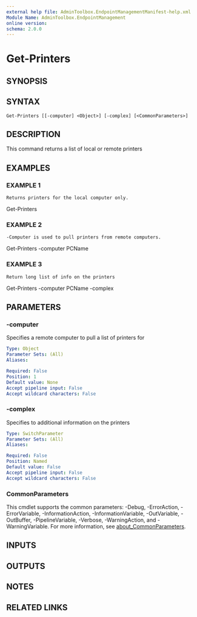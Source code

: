 ```yaml
---
external help file: AdminToolbox.EndpointManagementManifest-help.xml
Module Name: AdminToolbox.EndpointManagement
online version:
schema: 2.0.0
---
```


# Get-Printers

## SYNOPSIS

## SYNTAX

```
Get-Printers [[-computer] <Object>] [-complex] [<CommonParameters>]
```

## DESCRIPTION
This command returns a list of local or remote printers

## EXAMPLES

### EXAMPLE 1
```
Returns printers for the local computer only.
```

Get-Printers

### EXAMPLE 2
```
-Computer is used to pull printers from remote computers.
```

Get-Printers -computer PCName

### EXAMPLE 3
```
Return long list of info on the printers
```

Get-Printers -computer PCName -complex

## PARAMETERS

### -computer
Specifies a remote computer to pull a list of printers for

```yaml
Type: Object
Parameter Sets: (All)
Aliases:

Required: False
Position: 1
Default value: None
Accept pipeline input: False
Accept wildcard characters: False
```

### -complex
Specifies to additional information on the printers

```yaml
Type: SwitchParameter
Parameter Sets: (All)
Aliases:

Required: False
Position: Named
Default value: False
Accept pipeline input: False
Accept wildcard characters: False
```

### CommonParameters
This cmdlet supports the common parameters: -Debug, -ErrorAction, -ErrorVariable, -InformationAction, -InformationVariable, -OutVariable, -OutBuffer, -PipelineVariable, -Verbose, -WarningAction, and -WarningVariable. For more information, see [about_CommonParameters](http://go.microsoft.com/fwlink/?LinkID=113216).

## INPUTS

## OUTPUTS

## NOTES

## RELATED LINKS

